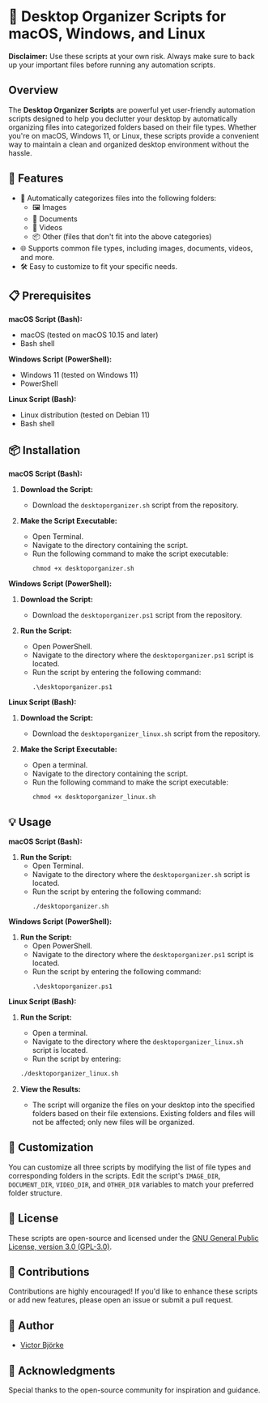 # 🚀 Desktop Organizer Scripts for macOS, Windows, and Linux

**Disclaimer:** Use these scripts at your own risk. Always make sure to back up your important files before running any automation scripts.

## Overview

The **Desktop Organizer Scripts** are powerful yet user-friendly automation scripts designed to help you declutter your desktop by automatically organizing files into categorized folders based on their file types. Whether you're on macOS, Windows 11, or Linux, these scripts provide a convenient way to maintain a clean and organized desktop environment without the hassle.

## 🌟 Features

- 📂 Automatically categorizes files into the following folders:
  - 🖼️ Images
  - 📄 Documents
  - 🎥 Videos
  - 📦 Other (files that don't fit into the above categories)
- 🌐 Supports common file types, including images, documents, videos, and more.
- 🛠️ Easy to customize to fit your specific needs.

## 📋 Prerequisites

**macOS Script (Bash):**

- macOS (tested on macOS 10.15 and later)
- Bash shell

**Windows Script (PowerShell):**

- Windows 11 (tested on Windows 11)
- PowerShell

**Linux Script (Bash):**

- Linux distribution (tested on Debian 11)
- Bash shell

## 📦 Installation

**macOS Script (Bash):**

1. **Download the Script:**
   - Download the `desktoporganizer.sh` script from the repository.

2. **Make the Script Executable:**
   - Open Terminal.
   - Navigate to the directory containing the script.
   - Run the following command to make the script executable:
     ```
     chmod +x desktoporganizer.sh
     ```

**Windows Script (PowerShell):**

1. **Download the Script:**
   - Download the `desktoporganizer.ps1` script from the repository.

2. **Run the Script:**
   - Open PowerShell.
   - Navigate to the directory where the `desktoporganizer.ps1` script is located.
   - Run the script by entering the following command:
     ```
     .\desktoporganizer.ps1
     ```

**Linux Script (Bash):**

1. **Download the Script:**
   - Download the `desktoporganizer_linux.sh` script from the repository.

2. **Make the Script Executable:**
   - Open a terminal.
   - Navigate to the directory containing the script.
   - Run the following command to make the script executable:
     ```
     chmod +x desktoporganizer_linux.sh
     ```

## 💡 Usage

**macOS Script (Bash):**

1. **Run the Script:**
   - Open Terminal.
   - Navigate to the directory where the `desktoporganizer.sh` script is located.
   - Run the script by entering the following command:
     ```
     ./desktoporganizer.sh
     ```

**Windows Script (PowerShell):**

1. **Run the Script:**
   - Open PowerShell.
   - Navigate to the directory where the `desktoporganizer.ps1` script is located.
   - Run the script by entering the following command:
     ```
     .\desktoporganizer.ps1
     ```

**Linux Script (Bash):**

1. **Run the Script:**
   - Open a terminal.
   - Navigate to the directory where the `desktoporganizer_linux.sh` script is located.
   - Run the script by entering:

    ```bash
    ./desktoporganizer_linux.sh
    ```

2. **View the Results:**
   - The script will organize the files on your desktop into the specified folders based on their file extensions. Existing folders and files will not be affected; only new files will be organized.

## 🎨 Customization

You can customize all three scripts by modifying the list of file types and corresponding folders in the scripts. Edit the script's `IMAGE_DIR`, `DOCUMENT_DIR`, `VIDEO_DIR`, and `OTHER_DIR` variables to match your preferred folder structure.

## 📜 License

These scripts are open-source and licensed under the [GNU General Public License, version 3.0 (GPL-3.0)](LICENSE).

## 🤝 Contributions

Contributions are highly encouraged! If you'd like to enhance these scripts or add new features, please open an issue or submit a pull request.

## 📝 Author

- [Victor Björke](https://github.com/VictorBjorke)

## 🙏 Acknowledgments

Special thanks to the open-source community for inspiration and guidance.
